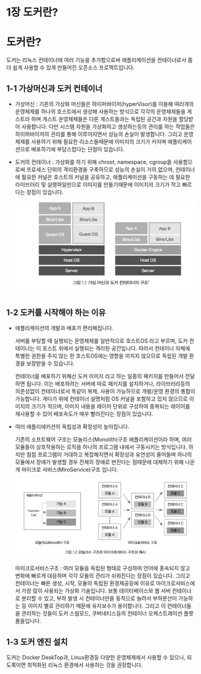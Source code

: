 # 1장 도커란?

# 도커란?

도커는 리눅스 컨테이너에 여러 기능을 추가함으로써 애플리케이션을 컨테이너로서 좀 더 쉽게 사용할 수 있게 만들어진 오픈소스 프로젝트입니다.

## 1-1 가상머신과 도커 컨테이너

- 가상머신 : 기존의 가상화 머신들은 하이퍼바이저(hyperVisor)를 이용해 여러개의 운영체제를 하나의 호스트에서 생성해 사용하는 방식으로 각각의 운영체제들을 게스트라 하며 게스트 운영체제들은 다른 게스트들과는 독립된 공간과 자원을 할당받아 사용합니다. 다만 시스템 자원을 가상화하고 생성하는등의 관리를 하는 작업들은 하이퍼바이저의 관리를 통해 이루어지면서 성능의 손실이 발생합니다. 그리고 운영체제를 사용하기 위해 필요한 리소스들때문에 이미지의 크기가 커지며 애플리케이션으로 배포하기에 부담스럽다는 단점이 있습니다.
- 도커의 컨테이너 : 가상화를 하기 위해 chroot, namespace, cgroup을 사용함으로써 프로세스 단위의 격리환경을 구축하므로 성능의 손실이 거의 없으며, 컨테이너에 필요한 커널은 호스트의 커널을 공유하고, 애플리케이션을 구동하는 데 필요한 라이브러리 및 실행파일만으로 이미지를 만들기때문에 이미지의 크기가 작고 빠르다는 장점이 있습니다.

  ![docker1_1.png](/image/docker1_1.png)


## 1-2 도커를 시작해야 하는 이유

- 애플리케이션의 개발과 배포가 편리해집니다.

  서버를 부팅할 때 실행되는 운영체제를 일반적으로 호스트OS 라고 부르며, 도커 컨테이너는 이 호스트 위에서 실행되는 격리된 공간입니다. 따라서 컨테이너 자체에 특별한 권한을 주지 않는 한 호스트OS에는 영향을 끼치지 않으므로 독립된 개발 환경을 보장받을 수 있습니다.

  컨테이너를 배포하기 위해선 도커 이미지 라고 하는 일종의 패키지를 만들어서 전달하면 됩니다. 이는 배포하려는 서버에 따로 패키지를 설치하거나, 라이브러리등의 의존성없이 컨테이너로서 똑같이 복제, 사용이 가능하므로 개발/운영 환경의 통합이 가능합니다. 게다가 위에 컨테이너 설명처럼 OS 커널을 포함하고 있지 않으므로 이미지의 크기가 적으며, 이미지 내용을 레이어 단위로 구성하여 중복되는 레이어를 재사용할 수 있어 배포속도가 매우 빨라진다는 장점이 있습니다.

- 여러 애플리에키션의 독립성과 확장성이 높아집니다.

  기존의 소프트웨어 구조는 모놀리스(Monolith)구조 애플리케이션이라 하며, 여러 모듈들이 상호작용하는 로직을 하나의 프로그램 내에서 구동시키는 방식입니다. 하지만 점점 프로그램이 거대하고 복잡해지면서 확장성과 유연성이 줄어들며 하나의 모듈에서 장애가 발생할 경우 전체의 장애로 번진다는 점때문에 대체하기 위해 나온게 마이크로 서비스(MiroService)구조 입니다.

  ![docker1_2.png](/image/docker1_2.png)

  마이크로서비스구조 : 여러 모듈을 독립된 형태로 구성하여 언어에 종속되지 않고 변화에 빠르게 대응하며 각각 모듈의 관리가 쉬워진다는 장점이 있습니다. 그리고 컨테이너는 빠른 생성, 시작, 모듈의 독립된 환경제공등에 이유로 마이크로서비스에서 가장 많이 사용되는 가상화 기술입니다. 보통 데이터베이스와 웹 서버 컨테이너로 분리할 수 있고, 부하 발생 시 컨테이너만을 동적으로 늘려서 부하분산이 가능하는 등 이미지 별로 관리하기 때문에 유지보수가 용이합니다. 그리고 이 컨테이너들을 관리하는 것들이 도커 스웜모드, 쿠버네티스등의 컨테이너 오케스트레이션 플랫폼들입니다.


## 1-3 도커 엔진 설치

도커는 Docker DeskTop과, Linux환경등 다양한 운영체제에서 사용할 수 있으나, 되도록이면 최적화된 리눅스 환경에서 사용하는 것을 권장합니다.